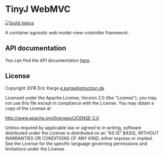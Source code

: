 
# TinyJ WebMVC
[![build status](https://travis-ci.org/tinyj/tinyj-web-mvc.svg?branch=master)](https://travis-ci.org/tinyj/tinyj-web-mvc)

A container agnostic web model-view-controller framework.


## API documentation

You can find the API documentation [here](APIdoc.md).


## License

Copyright 2016 Eric Karge <e.karge@struction.de>

Licensed under the Apache License, Version 2.0 (the "License");
you may not use this file except in compliance with the License.
You may obtain a copy of the License at

  http://www.apache.org/licenses/LICENSE-2.0

Unless required by applicable law or agreed to in writing, software
distributed under the License is distributed on an "AS IS" BASIS,
WITHOUT WARRANTIES OR CONDITIONS OF ANY KIND, either express or implied.
See the License for the specific language governing permissions and
limitations under the License.
